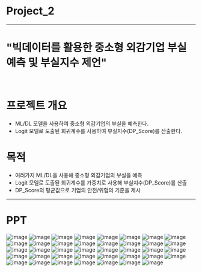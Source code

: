 # Project_2
---
# **"빅데이터를 활용한 중소형 외감기업 부실 예측 및 부실지수 제언"**
<br>



# **프로젝트 개요**
- ML/DL 모델을 사용하여 중소형 외감기업의 부실을 예측한다.
- Logit 모델로 도출된 회귀계수를 사용하여 부실지수(DP_Score)를 산출한다.



# **목적**
- 여러가지 ML/DL을 사용해 중소형 외감기업의 부실을 예측
- Logit 모델로 도출된 회귀계수를 가중치로 사용해 부실지수(DP_Score)를 산출
- DP_Score의 평균값으로 기업의 안전/위험의 기준을 제시


---
# **PPT**
![image](https://github.com/youngsang114/Project_2/assets/127286621/8f38b620-a305-41f4-8eb9-3a96957a2111)
![image](https://github.com/youngsang114/Project_2/assets/127286621/1131720c-0d0d-4fb6-8a1e-125d7f464d75)
![image](https://github.com/youngsang114/Project_2/assets/127286621/bf96d99e-4158-4b6c-8411-f64733d23ee0)
![image](https://github.com/youngsang114/Project_2/assets/127286621/74dd2eb0-7d4e-4643-b17f-0b2458813031)
![image](https://github.com/youngsang114/Project_2/assets/127286621/0ef559bc-e6ab-4eb7-9c6c-8066a4c98fbd)
![image](https://github.com/youngsang114/Project_2/assets/127286621/960f845a-8a44-419f-9f92-a96eb3e72846)
![image](https://github.com/youngsang114/Project_2/assets/127286621/6a0c907b-786e-4439-bb04-bdebf70f88b2)
![image](https://github.com/youngsang114/Project_2/assets/127286621/b56e2326-98f3-4293-a22b-f6ea89c3eb06)
![image](https://github.com/youngsang114/Project_2/assets/127286621/9946716c-32bd-406f-90fe-3331d38d48d3)
![image](https://github.com/youngsang114/Project_2/assets/127286621/11c7f8e3-d258-4bc6-9672-73196669ff5a)
![image](https://github.com/youngsang114/Project_2/assets/127286621/4fad89d7-f748-46de-b59c-5e91e16941c7)
![image](https://github.com/youngsang114/Project_2/assets/127286621/e1a4a8c5-85a9-4a70-8bb8-c5a234e969c1)
![image](https://github.com/youngsang114/Project_2/assets/127286621/ccfe0e76-5c94-43eb-bc41-65765a9998d4)
![image](https://github.com/youngsang114/Project_2/assets/127286621/d267c9ee-db9e-41ea-b049-f8506ee72ce9)
![image](https://github.com/youngsang114/Project_2/assets/127286621/6fe75894-e8a0-4218-a942-c49dbfa0360a)
![image](https://github.com/youngsang114/Project_2/assets/127286621/298af17e-8ad9-4c37-826e-9a34c81d1cc9)
![image](https://github.com/youngsang114/Project_2/assets/127286621/115ff343-9cc7-449d-98ac-b02932519971)
![image](https://github.com/youngsang114/Project_2/assets/127286621/f5a133f8-d3ba-4736-852b-5f84bf8b5beb)
![image](https://github.com/youngsang114/Project_2/assets/127286621/2df7ef2d-118d-4158-9a69-7f3896297628)
![image](https://github.com/youngsang114/Project_2/assets/127286621/e1c42289-c35d-4aab-b04b-ae0645e89ce1)
![image](https://github.com/youngsang114/Project_2/assets/127286621/8c4f2c1c-f842-4e02-8e90-e63e227fd3c7)
![image](https://github.com/youngsang114/Project_2/assets/127286621/d9b600ce-2227-4c02-9cda-7b77a1473982)
![image](https://github.com/youngsang114/Project_2/assets/127286621/87087d17-acf1-429b-9f18-f26af58c5040)
![image](https://github.com/youngsang114/Project_2/assets/127286621/13d5ac8e-24d2-4eef-bc19-8e5836ff0363)
![image](https://github.com/youngsang114/Project_2/assets/127286621/f8c37109-c374-4dbf-a511-7a306476470d)
![image](https://github.com/youngsang114/Project_2/assets/127286621/b7ffcd43-2a55-4af4-92fe-3d00fc97e17d)
![image](https://github.com/youngsang114/Project_2/assets/127286621/33d9db1a-02d2-4c10-9ae8-2e1195c2e009)
![image](https://github.com/youngsang114/Project_2/assets/127286621/cd43e148-4d73-449b-bbdb-b3277e457d1f)
![image](https://github.com/youngsang114/Project_2/assets/127286621/8869ce39-a736-4216-90e0-58bcc210afc0)
![image](https://github.com/youngsang114/Project_2/assets/127286621/75ae3b27-a226-418a-b7d0-e35abbf76262)
![image](https://github.com/youngsang114/Project_2/assets/127286621/fbbcb252-aad9-4d3a-8c7a-58786c54a4c1)
![image](https://github.com/youngsang114/Project_2/assets/127286621/7fd1385f-1620-4d6b-bc55-f3c6fc49e17d)
![image](https://github.com/youngsang114/Project_2/assets/127286621/05eb54be-767c-468f-a5a1-a265a6fd35c2)
![image](https://github.com/youngsang114/Project_2/assets/127286621/4eab17ee-4840-461f-819c-53f503170a64)
![image](https://github.com/youngsang114/Project_2/assets/127286621/68c832a5-162c-4cd1-ad1e-cf47a6fb52c5)
![image](https://github.com/youngsang114/Project_2/assets/127286621/3d3ed839-d80e-440f-abca-6ce24a39b1af)
![image](https://github.com/youngsang114/Project_2/assets/127286621/979568c0-95ef-4d11-bfd0-24c9b6b5b2d7)
![image](https://github.com/youngsang114/Project_2/assets/127286621/4c06e2fd-fe25-4d42-b11f-b5426d7b58ac)
![image](https://github.com/youngsang114/Project_2/assets/127286621/dea2804f-1d0b-4789-8d24-bf088ea22f47)
































